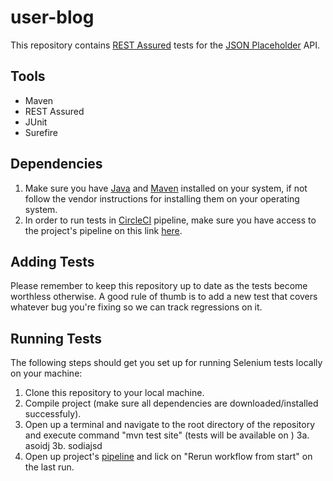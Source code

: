 # user-blog
This repository contains [REST Assured](https://rest-assured.io/) tests for the [JSON Placeholder](https://jsonplaceholder.typicode.com/) API.

## Tools

* Maven
* REST Assured
* JUnit
* Surefire

## Dependencies

1. Make sure you have [Java](http://www.java.com/) and [Maven](http://maven.apache.org/) installed on your system, if not follow the vendor instructions for installing them on your operating system.
2. In order to run tests in [CircleCI](https://app.circleci.com/) pipeline, make sure you have access to the project's pipeline on this link [here](https://app.circleci.com/pipelines/github/gitvitorbin/user-blog?filter=all).

## Adding Tests
Please remember to keep this repository up to date as the tests become worthless otherwise. A good rule of thumb is to add a new test that covers whatever bug you're fixing so we can track regressions on it. 

## Running Tests

The following steps should get you set up for running Selenium tests locally on your machine:

1. Clone this repository to your local machine.
2. Compile project (make sure all dependencies are downloaded/installed successfuly).
3. Open up a terminal and navigate to the root directory of the repository and execute command "mvn test site" (tests will be available on )
3a. asoidj
3b. sodiajsd
5. Open up project's [pipeline](https://app.circleci.com/pipelines/github/gitvitorbin/user-blog?filter=all) and lick on "Rerun workflow from start" on the last run.
